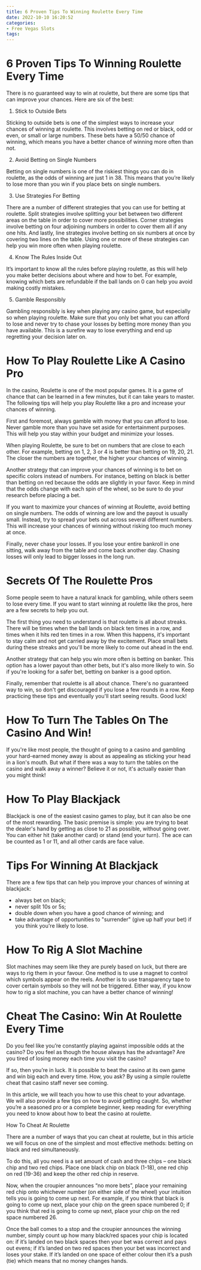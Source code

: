 ```yaml
---
title: 6 Proven Tips To Winning Roulette Every Time 
date: 2022-10-10 16:20:52
categories:
- Free Vegas Slots
tags:
---
```



#  6 Proven Tips To Winning Roulette Every Time 

There is no guaranteed way to win at roulette, but there are some tips that can improve your chances. Here are six of the best:

1. Stick to Outside Bets

Sticking to outside bets is one of the simplest ways to increase your chances of winning at roulette. This involves betting on red or black, odd or even, or small or large numbers. These bets have a 50/50 chance of winning, which means you have a better chance of winning more often than not.

2. Avoid Betting on Single Numbers

Betting on single numbers is one of the riskiest things you can do in roulette, as the odds of winning are just 1 in 38. This means that you’re likely to lose more than you win if you place bets on single numbers.

3. Use Strategies For Betting

There are a number of different strategies that you can use for betting at roulette. Split strategies involve splitting your bet between two different areas on the table in order to cover more possibilities. Corner strategies involve betting on four adjoining numbers in order to cover them all if any one hits. And lastly, line strategies involve betting on six numbers at once by covering two lines on the table. Using one or more of these strategies can help you win more often when playing roulette.

4. Know The Rules Inside Out

It’s important to know all the rules before playing roulette, as this will help you make better decisions about where and how to bet. For example, knowing which bets are refundable if the ball lands on 0 can help you avoid making costly mistakes.

5. Gamble Responsibly

Gambling responsibly is key when playing any casino game, but especially so when playing roulette. Make sure that you only bet what you can afford to lose and never try to chase your losses by betting more money than you have available. This is a surefire way to lose everything and end up regretting your decision later on.

#  How To Play Roulette Like A Casino Pro 

In the casino, Roulette is one of the most popular games. It is a game of chance that can be learned in a few minutes, but it can take years to master. The following tips will help you play Roulette like a pro and increase your chances of winning.

First and foremost, always gamble with money that you can afford to lose. Never gamble more than you have set aside for entertainment purposes. This will help you stay within your budget and minimize your losses.

When playing Roulette, be sure to bet on numbers that are close to each other. For example, betting on 1, 2, 3 or 4 is better than betting on 19, 20, 21. The closer the numbers are together, the higher your chances of winning.

Another strategy that can improve your chances of winning is to bet on specific colors instead of numbers. For instance, betting on black is better than betting on red because the odds are slightly in your favor. Keep in mind that the odds change with each spin of the wheel, so be sure to do your research before placing a bet.

If you want to maximize your chances of winning at Roulette, avoid betting on single numbers. The odds of winning are low and the payout is usually small. Instead, try to spread your bets out across several different numbers. This will increase your chances of winning without risking too much money at once.

Finally, never chase your losses. If you lose your entire bankroll in one sitting, walk away from the table and come back another day. Chasing losses will only lead to bigger losses in the long run.

#  Secrets Of The Roulette Pros 

Some people seem to have a natural knack for gambling, while others seem to lose every time. If you want to start winning at roulette like the pros, here are a few secrets to help you out.

The first thing you need to understand is that roulette is all about streaks. There will be times when the ball lands on black ten times in a row, and times when it hits red ten times in a row. When this happens, it's important to stay calm and not get carried away by the excitement. Place small bets during these streaks and you'll be more likely to come out ahead in the end.

Another strategy that can help you win more often is betting on banker. This option has a lower payout than other bets, but it's also more likely to win. So if you're looking for a safer bet, betting on banker is a good option.

Finally, remember that roulette is all about chance. There's no guaranteed way to win, so don't get discouraged if you lose a few rounds in a row. Keep practicing these tips and eventually you'll start seeing results. Good luck!

#  How To Turn The Tables On The Casino And Win! 

If you're like most people, the thought of going to a casino and gambling your hard-earned money away is about as appealing as sticking your head in a lion's mouth. But what if there was a way to turn the tables on the casino and walk away a winner? Believe it or not, it's actually easier than you might think!

# How To Play Blackjack 

Blackjack is one of the easiest casino games to play, but it can also be one of the most rewarding. The basic premise is simple: you are trying to beat the dealer's hand by getting as close to 21 as possible, without going over. You can either hit (take another card) or stand (end your turn). The ace can be counted as 1 or 11, and all other cards are face value.

# Tips For Winning At Blackjack 

There are a few tips that can help you improve your chances of winning at blackjack: 
- always bet on black; 
- never split 10s or 5s; 
- double down when you have a good chance of winning; and 
- take advantage of opportunities to "surrender" (give up half your bet) if you think you're likely to lose.

# How To Rig A Slot Machine 

Slot machines may seem like they are purely based on luck, but there are ways to rig them in your favour. One method is to use a magnet to control which symbols appear on the reels. Another is to use transparency tape to cover certain symbols so they will not be triggered. Either way, if you know how to rig a slot machine, you can have a better chance of winning!

#  Cheat The Casino: Win At Roulette Every Time

Do you feel like you’re constantly playing against impossible odds at the casino? Do you feel as though the house always has the advantage? Are you tired of losing money each time you visit the casino?

If so, then you’re in luck. It is possible to beat the casino at its own game and win big each and every time. How, you ask? By using a simple roulette cheat that casino staff never see coming.

In this article, we will teach you how to use this cheat to your advantage. We will also provide a few tips on how to avoid getting caught. So, whether you’re a seasoned pro or a complete beginner, keep reading for everything you need to know about how to beat the casino at roulette.

How To Cheat At Roulette

There are a number of ways that you can cheat at roulette, but in this article we will focus on one of the simplest and most effective methods: betting on black and red simultaneously.

To do this, all you need is a set amount of cash and three chips – one black chip and two red chips. Place one black chip on black (1-18), one red chip on red (19-36) and keep the other red chip in reserve.

Now, when the croupier announces “no more bets”, place your remaining red chip onto whichever number (on either side of the wheel) your intuition tells you is going to come up next. For example, if you think that black is going to come up next, place your chip on the green space numbered 0; if you think that red is going to come up next, place your chip on the red space numbered 26.

Once the ball comes to a stop and the croupier announces the winning number, simply count up how many black/red spaces your chip is located on: if it’s landed on two black spaces then your bet was correct and pays out evens; if it’s landed on two red spaces then your bet was incorrect and loses your stake. If it’s landed on one space of either colour then it’s a push (tie) which means that no money changes hands.















